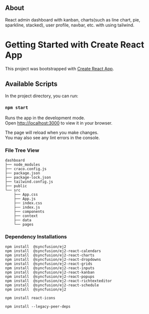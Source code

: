 ##  About
React admin dashboard with kanban, charts(such as line chart, pie, sparkline, stacked), user profile, navbar, etc. with using tailwind.

# Getting Started with Create React App

This project was bootstrapped with [Create React App](https://github.com/facebook/create-react-app).

## Available Scripts

In the project directory, you can run:

### `npm start`

Runs the app in the development mode.\
Open [http://localhost:3000](http://localhost:3000) to view it in your browser.

The page will reload when you make changes.\
You may also see any lint errors in the console.

### File Tree View

```
dashboard
├── node_modules
├── craco.config.js
├── package.json
├── package-lock.json
├── tailwind.config.js
├── public
└── src
    ├── App.css
    ├── App.js
    ├── index.css
    ├── index.js
    ├── components
    ├── context
    ├── data
    └── pages
```

### Dependency Installations

```
npm install  @syncfusion/ej2
npm install  @syncfusion/ej2-react-calendars
npm install  @syncfusion/ej2-react-charts
npm install  @syncfusion/ej2-react-dropdowns
npm install  @syncfusion/ej2-react-grids
npm install  @syncfusion/ej2-react-inputs
npm install  @syncfusion/ej2-react-kanban
npm install  @syncfusion/ej2-react-popups
npm install  @syncfusion/ej2-react-richtexteditor
npm install  @syncfusion/ej2-react-schedule
npm install  @syncfusion/ej2

npm install react-icons

npm install --legacy-peer-deps
```
